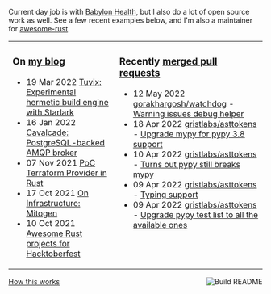 Current day job is with [Babylon Health](https://github.com/babylonhealth), but I also do a lot of open source work as well. See a few recent examples below, and I'm also a maintainer for [awesome-rust](https://github.com/rust-unofficial/awesome-rust).

<table><tr><td valign="top">

### On [my blog](https://tevps.net/blog)
<!-- blog starts -->
* 19 Mar 2022 [Tuvix: Experimental hermetic build engine with Starlark](https://tevps.net/blog/2022/03/19/tuvix)
* 16 Jan 2022 [Cavalcade: PostgreSQL-backed AMQP broker](https://tevps.net/blog/2022/01/16/cavalcade-amqp-broker)
* 07 Nov 2021 [PoC Terraform Provider in Rust](https://tevps.net/blog/2021/11/07/poc-terraform-provider-rust)
* 17 Oct 2021 [On Infrastructure: Mitogen](https://tevps.net/blog/2021/10/17/infrastructure-mitogen)
* 10 Oct 2021 [Awesome Rust projects for Hacktoberfest](https://tevps.net/blog/2021/10/10/awesome-rust-projects-hacktoberfest)
<!-- blog ends -->

</td><td valign="top">

### Recently [merged pull requests](https://github.com/search?o=desc&q=is%3Apr+author%3Apalfrey+-user%3Apalfrey+is%3Amerged+is%3Apublic&s=created&type=Issues)

<!-- prs starts -->
* 12 May 2022 [gorakhargosh/watchdog](https://github.com/gorakhargosh/watchdog) - [Warning issues debug helper](https://github.com/gorakhargosh/watchdog/pull/865)
* 18 Apr 2022 [gristlabs/asttokens](https://github.com/gristlabs/asttokens) - [Upgrade mypy for pypy 3.8 support](https://github.com/gristlabs/asttokens/pull/81)
* 10 Apr 2022 [gristlabs/asttokens](https://github.com/gristlabs/asttokens) - [Turns out pypy still breaks mypy](https://github.com/gristlabs/asttokens/pull/80)
* 09 Apr 2022 [gristlabs/asttokens](https://github.com/gristlabs/asttokens) - [Typing support](https://github.com/gristlabs/asttokens/pull/72)
* 09 Apr 2022 [gristlabs/asttokens](https://github.com/gristlabs/asttokens) - [Upgrade pypy test list to all the available ones](https://github.com/gristlabs/asttokens/pull/78)
<!-- prs ends -->

</td></tr></table>

<a href="https://github.com/palfrey/palfrey/actions"><img src="https://github.com/palfrey/palfrey/workflows/Build%20README/badge.svg?branch=main" align="right" alt="Build README"></a> <a href="https://tevps.net/blog/2020/7/11/customising-github-profile-pages/">How this works</a>
